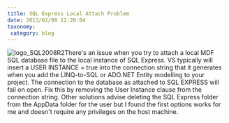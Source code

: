 ```yaml
---
title: SQL Express Local Attach Problem
date: 2013/02/08 12:26:04
taxonomy: 
 category: blog 
---
```


![logo_SQL2008R2](/wp-content/uploads/2013/02/logo_SQL2008R2.png)There's an issue when you try to attach a local MDF SQL database file to the local instance of SQL Express. VS typically will insert a USER INSTANCE = true into the connection string that it generates when you add the LINQ-to-SQL or ADO.NET Entity modelling to your project. The connection to the database as attached to SQL EXPRESS will fail on open. Fix this by removing the User Instance clause from the connection string. Other solutions advise deleting the SQL Express folder from the AppData folder for the user but I found the first options works for me and doesn't require any privileges on the host machine.

